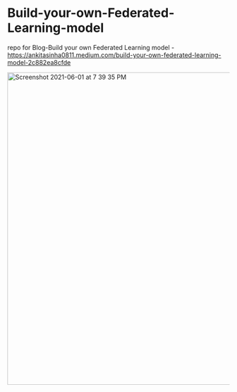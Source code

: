 # Build-your-own-Federated-Learning-model
repo for Blog-Build your own Federated Learning model - https://ankitasinha0811.medium.com/build-your-own-federated-learning-model-2c882ea8cfde

<img width="709" alt="Screenshot 2021-06-01 at 7 39 35 PM" src="https://user-images.githubusercontent.com/8593629/120337620-1a6acf80-c311-11eb-93f0-cd522e7b843f.png">

